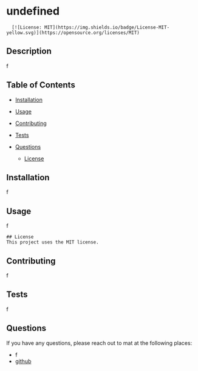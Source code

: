 # undefined
  
      [![License: MIT](https://img.shields.io/badge/License-MIT-yellow.svg)](https://opensource.org/licenses/MIT)

  ## Description

  f


  ## Table of Contents
  - [Installation](#installation)
  - [Usage](#usage)
  - [Contributing](#contributing)
  - [Tests](#tests)
  - [Questions](#questions)
  
    - [License](#license) 

  ## Installation
  f
  
  ## Usage

  f

  
    ## License
    This project uses the MIT license.

  ## Contributing
  
  f

  ## Tests
  
  f

  ## Questions

  If you have any questions, please reach out to mat at the following places:
  - f
  - [github](github.com/f)

